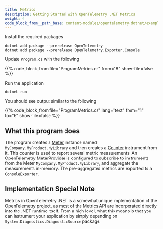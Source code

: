 ```yaml
---
title: Metrics
description: Getting Started with OpenTelemetry .NET Metrics
weight: 4
code_block_from__path_base: content-modules/opentelemetry-dotnet/examples/
---
```


Install the required packages

```console
dotnet add package --prerelease OpenTelemetry
dotnet add package --prerelease OpenTelemetry.Exporter.Console
```

Update `Program.cs` with the following

{{% code_block_from file="ProgramMetrics.cs" from="8" show-file=false %}}

Run the application

```console
dotnet run
```

You should see output similar to the following

{{% code_block_from file="ProgramMetrics.cs" lang="text" from="1" to="6" show-file=false %}}


## What this program does

The program creates a [Meter][1] instance named `MyCompany.MyProduct.MyLibrary`
and then creates a [Counter][2] instrument from it. This counter is used to
report several metric measurements. An OpenTelemetry [MeterProvider][3] is
configured to subscribe to instruments from the Meter
`MyCompany.MyProduct.MyLibrary`, and aggregate the measurements in-memory. The
pre-aggregated metrics are exported to a `ConsoleExporter`.


## Implementation Special Note

Metrics in OpenTelemetry .NET is a somewhat unique implementation of the
OpenTelemetry project, as most of the Metrics API are incorporated directly
into the .NET runtime itself. From a high level, what this means is that you
can instrument your application by simply depending on
`System.Diagnostics.DiagnosticSource` package.


[1]: <https://github.com/open-telemetry/opentelemetry-specification/blob/main/specification/metrics/api.md#meter>
[2]: <https://github.com/open-telemetry/opentelemetry-specification/blob/main/specification/metrics/api.md#counter>
[3]: <https://github.com/open-telemetry/opentelemetry-specification/blob/main/specification/metrics/api.md#meterprovider>
